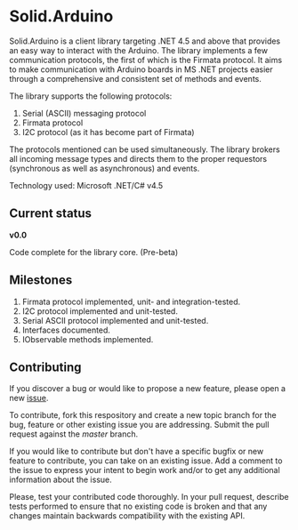 # Solid.Arduino

Solid.Arduino is a client library targeting .NET 4.5 and above that provides an easy way to interact with the Arduino.
The library implements a few communication protocols, the first of which is the Firmata protocol.
It aims to make communication with Arduino boards in MS .NET projects easier
through a comprehensive and consistent set of methods and events.

The library supports the following protocols:

1. Serial (ASCII) messaging protocol
2. Firmata protocol
3. I2C protocol (as it has become part of Firmata)

The protocols mentioned can be used simultaneously. The library brokers all incoming message types
and directs them to the proper requestors (synchronous as well as asynchronous) and events.

Technology used: Microsoft .NET/C# v4.5

## Current status

**v0.0**

Code complete for the library core. (Pre-beta)

## Milestones

1. Firmata protocol implemented, unit- and integration-tested.
2. I2C protocol implemented and unit-tested.
3. Serial ASCII protocol implemented and unit-tested.
4. Interfaces documented.
5. IObservable methods implemented.

## Contributing
If you discover a bug or would like to propose a new feature,
please open a new [issue](https://github.com/solidsoils/arduino/issues?sort=created&state=open).

To contribute, fork this respository and create a new topic branch for the bug,
feature or other existing issue you are addressing. Submit the pull request against the *master* branch.

If you would like to contribute but don't have a specific bugfix or new feature to contribute,
you can take on an existing issue. Add a comment to
the issue to express your intent to begin work and/or to get any additional information about the issue.

Please, test your contributed code thoroughly. In your pull request, describe tests performed to ensure 
that no existing code is broken and that any changes maintain backwards compatibility with the existing API.

